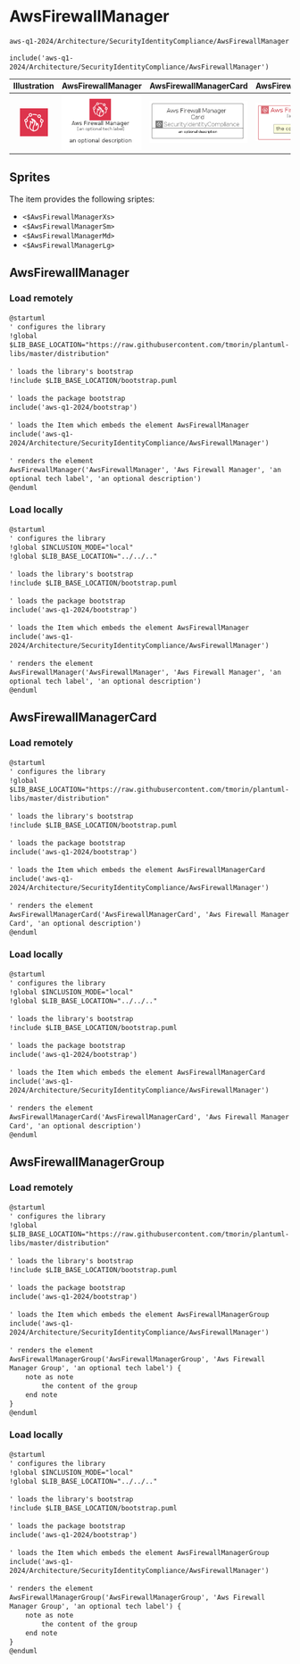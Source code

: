 # AwsFirewallManager


```text
aws-q1-2024/Architecture/SecurityIdentityCompliance/AwsFirewallManager
```

```text
include('aws-q1-2024/Architecture/SecurityIdentityCompliance/AwsFirewallManager')
```



| Illustration | AwsFirewallManager | AwsFirewallManagerCard | AwsFirewallManagerGroup |
| :---: | :---: | :---: | :---: |
| ![illustration for Illustration](../../../aws-q1-2024/Architecture/SecurityIdentityCompliance/AwsFirewallManager.png) | ![illustration for AwsFirewallManager](../../../aws-q1-2024/Architecture/SecurityIdentityCompliance/AwsFirewallManager.Local.png) | ![illustration for AwsFirewallManagerCard](../../../aws-q1-2024/Architecture/SecurityIdentityCompliance/AwsFirewallManagerCard.Local.png) | ![illustration for AwsFirewallManagerGroup](../../../aws-q1-2024/Architecture/SecurityIdentityCompliance/AwsFirewallManagerGroup.Local.png) |



## Sprites
The item provides the following sriptes:

- `<$AwsFirewallManagerXs>`
- `<$AwsFirewallManagerSm>`
- `<$AwsFirewallManagerMd>`
- `<$AwsFirewallManagerLg>`





## AwsFirewallManager

### Load remotely
```plantuml
@startuml
' configures the library
!global $LIB_BASE_LOCATION="https://raw.githubusercontent.com/tmorin/plantuml-libs/master/distribution"

' loads the library's bootstrap
!include $LIB_BASE_LOCATION/bootstrap.puml

' loads the package bootstrap
include('aws-q1-2024/bootstrap')

' loads the Item which embeds the element AwsFirewallManager
include('aws-q1-2024/Architecture/SecurityIdentityCompliance/AwsFirewallManager')

' renders the element
AwsFirewallManager('AwsFirewallManager', 'Aws Firewall Manager', 'an optional tech label', 'an optional description')
@enduml
```

### Load locally
```plantuml
@startuml
' configures the library
!global $INCLUSION_MODE="local"
!global $LIB_BASE_LOCATION="../../.."

' loads the library's bootstrap
!include $LIB_BASE_LOCATION/bootstrap.puml

' loads the package bootstrap
include('aws-q1-2024/bootstrap')

' loads the Item which embeds the element AwsFirewallManager
include('aws-q1-2024/Architecture/SecurityIdentityCompliance/AwsFirewallManager')

' renders the element
AwsFirewallManager('AwsFirewallManager', 'Aws Firewall Manager', 'an optional tech label', 'an optional description')
@enduml
```

## AwsFirewallManagerCard

### Load remotely
```plantuml
@startuml
' configures the library
!global $LIB_BASE_LOCATION="https://raw.githubusercontent.com/tmorin/plantuml-libs/master/distribution"

' loads the library's bootstrap
!include $LIB_BASE_LOCATION/bootstrap.puml

' loads the package bootstrap
include('aws-q1-2024/bootstrap')

' loads the Item which embeds the element AwsFirewallManagerCard
include('aws-q1-2024/Architecture/SecurityIdentityCompliance/AwsFirewallManager')

' renders the element
AwsFirewallManagerCard('AwsFirewallManagerCard', 'Aws Firewall Manager Card', 'an optional description')
@enduml
```

### Load locally
```plantuml
@startuml
' configures the library
!global $INCLUSION_MODE="local"
!global $LIB_BASE_LOCATION="../../.."

' loads the library's bootstrap
!include $LIB_BASE_LOCATION/bootstrap.puml

' loads the package bootstrap
include('aws-q1-2024/bootstrap')

' loads the Item which embeds the element AwsFirewallManagerCard
include('aws-q1-2024/Architecture/SecurityIdentityCompliance/AwsFirewallManager')

' renders the element
AwsFirewallManagerCard('AwsFirewallManagerCard', 'Aws Firewall Manager Card', 'an optional description')
@enduml
```

## AwsFirewallManagerGroup

### Load remotely
```plantuml
@startuml
' configures the library
!global $LIB_BASE_LOCATION="https://raw.githubusercontent.com/tmorin/plantuml-libs/master/distribution"

' loads the library's bootstrap
!include $LIB_BASE_LOCATION/bootstrap.puml

' loads the package bootstrap
include('aws-q1-2024/bootstrap')

' loads the Item which embeds the element AwsFirewallManagerGroup
include('aws-q1-2024/Architecture/SecurityIdentityCompliance/AwsFirewallManager')

' renders the element
AwsFirewallManagerGroup('AwsFirewallManagerGroup', 'Aws Firewall Manager Group', 'an optional tech label') {
    note as note
        the content of the group
    end note
}
@enduml
```

### Load locally
```plantuml
@startuml
' configures the library
!global $INCLUSION_MODE="local"
!global $LIB_BASE_LOCATION="../../.."

' loads the library's bootstrap
!include $LIB_BASE_LOCATION/bootstrap.puml

' loads the package bootstrap
include('aws-q1-2024/bootstrap')

' loads the Item which embeds the element AwsFirewallManagerGroup
include('aws-q1-2024/Architecture/SecurityIdentityCompliance/AwsFirewallManager')

' renders the element
AwsFirewallManagerGroup('AwsFirewallManagerGroup', 'Aws Firewall Manager Group', 'an optional tech label') {
    note as note
        the content of the group
    end note
}
@enduml
```


